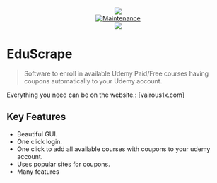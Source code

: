 <p align="center">
    <br/>
    <img src="https://forthebadge.com/images/badges/made-with-python.svg">
    <br/>
    <a href="https://github.com/vairous-1x/EduScrape/graphs/commit-activity"><img alt="Maintenance" src="https://img.shields.io/badge/Maintained%3F-yes-green.svg?style=for-the-badge"></a>
    <br/>
    <a href="https://github.com/vairous-1x/EduScrape"><img src="https://blogger.googleusercontent.com/img/b/R29vZ2xl/AVvXsEjGd7LsTo7XiT2hzLFVUO_uu6YfKq376qoYVG3hjy8vGlYtP0JI9wq-sbyI2Bn8_YTCTKC0ltWg414ylnfX1itDmCXd2obdzV-mNADsGY6QpQVUSPu3gVH-KRBFvUkpJ2RGkM75kVC_FPQW2bTy8xdSGXT45J_dGADEKeFynDy04lEgz8AXik_jTAli3Ng/s320/EduScrape.png"></a>
</p>

# EduScrape

> Software to enroll in available Udemy Paid/Free courses having coupons automatically to your Udemy account.

Everything you need can be on the website.: [vairous1x.com]


## Key Features

- Beautiful GUI.
- One click login.
- One click to add all available courses with coupons to your udemy account.
- Uses popular sites for coupons.
- Many features

